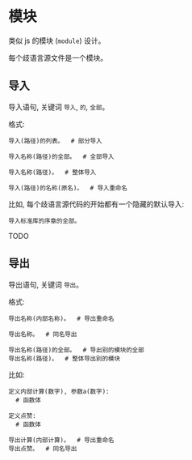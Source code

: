 # 模块

类似 js 的模块 (`module`) 设计。

每个歧语言源文件是一个模块。


## 导入

导入语句, 关键词 `导入`, `的`, `全部`。

格式:

```
导入(路径)的列表。  # 部分导入

导入名称(路径)的全部。  # 全部导入

导入名称(路径)。  # 整体导入

导入(路径)的名称(原名)。  # 导入重命名
```

比如, 每个歧语言源代码的开始都有一个隐藏的默认导入:

```
导入标准库的序章的全部。
```

TODO


## 导出

导出语句, 关键词 `导出`。

格式:

```
导出名称(内部名称)。  # 导出重命名

导出名称。  # 同名导出

导出名称(路径)的全部。  # 导出别的模块的全部
导出名称(路径)。  # 整体导出别的模块
```

比如:

```
定义内部计算(数字), 参数a(数字):
  # 函数体

定义点赞:
  # 函数体

导出计算(内部计算)。  # 导出重命名
导出点赞。  # 同名导出
```
